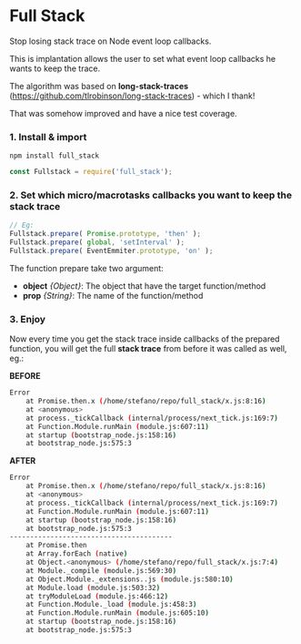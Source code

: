 # Full Stack

Stop losing stack trace on Node event loop callbacks.

This is implantation allows the user to set what event loop callbacks he wants to keep the trace.


The algorithm was based on **long-stack-traces** (https://github.com/tlrobinson/long-stack-traces) - which I thank!

That was somehow improved and have a nice test coverage.

### 1. Install & import

`npm install full_stack`

```js
const Fullstack = require('full_stack');
```

### 2. Set which micro/macrotasks callbacks you want to keep the stack trace

```js
// Eg:
Fullstack.prepare( Promise.prototype, 'then' );
Fullstack.prepare( global, 'setInterval' );
Fullstack.prepare( EventEmmiter.prototype, 'on' );
```

The function prepare take two argument:
- **object** *{Object}*: The object that have the target function/method
- **prop** *{String}*: The name of the function/method

### 3. Enjoy

Now every time you get the stack trace inside callbacks of the prepared function, you will get the full **stack trace** from before it was called as well, eg.:

**BEFORE**
```bash
Error
    at Promise.then.x (/home/stefano/repo/full_stack/x.js:8:16)
    at <anonymous>
    at process._tickCallback (internal/process/next_tick.js:169:7)
    at Function.Module.runMain (module.js:607:11)
    at startup (bootstrap_node.js:158:16)
    at bootstrap_node.js:575:3
```

**AFTER**
```bash
Error
    at Promise.then.x (/home/stefano/repo/full_stack/x.js:8:16)
    at <anonymous>
    at process._tickCallback (internal/process/next_tick.js:169:7)
    at Function.Module.runMain (module.js:607:11)
    at startup (bootstrap_node.js:158:16)
    at bootstrap_node.js:575:3
----------------------------------------
    at Promise.then
    at Array.forEach (native)
    at Object.<anonymous> (/home/stefano/repo/full_stack/x.js:7:4)
    at Module._compile (module.js:569:30)
    at Object.Module._extensions..js (module.js:580:10)
    at Module.load (module.js:503:32)
    at tryModuleLoad (module.js:466:12)
    at Function.Module._load (module.js:458:3)
    at Function.Module.runMain (module.js:605:10)
    at startup (bootstrap_node.js:158:16)
    at bootstrap_node.js:575:3
```
